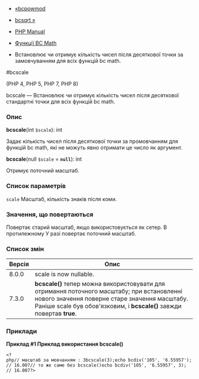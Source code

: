 - [«bcpowmod](function.bcpowmod.md)
- [bcsqrt »](function.bcsqrt.md)

- [PHP Manual](index.md)
- [Функції BC Math](ref.bc.md)
- Встановлює чи отримує кількість чисел після десяткової точки
за замовчуванням для всіх функцій bc math.

#bcscale

(PHP 4, PHP 5, PHP 7, PHP 8)

bcscale — Встановлює чи отримує кількість чисел після десяткової
стандартні точки для всіх функцій bc math.

### Опис

**bcscale**(int `$scale`): int

Задає кількість чисел після десяткової точки за промовчанням для функцій
bc math, які не можуть явно отримати це число як аргумент.

**bcscale**(null `$scale` = **`null`**): int

Отримує поточний масштаб.

### Список параметрів

`scale`
Масштаб, кількість знаків після коми.

### Значення, що повертаються

Повертає старий масштаб, якщо використовується як сетер. В протилежному
У разі повертає поточний масштаб.

### Список змін

| Версія | Опис                                                                                                                                                                                                                   |
| ------ | ---------------------------------------------------------------------------------------------------------------------------------------------------------------------------------------------------------------------- |
| 8.0.0  | scale is now nullable.                                                                                                                                                                                                 |
| 7.3.0  | **bcscale()** тепер можна використовувати для отримання поточного масштабу; при встановленні нового значення поверне старе значення масштабу. Раніше scale був обов'язковим, і **bcscale()** завжди повертав **true**. |

### Приклади

**Приклад #1 Приклад використання **bcscale()****

`<?php// масштаб за мовчанням : 3bcscale(3);echo bcdiv('105', '6.55957'); // 16.007// то же саме без bcscale()echo bcdiv('105', '6.55957', 3); // 16.007?> `

